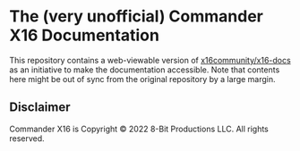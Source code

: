 # The (very unofficial) Commander X16 Documentation

This repository contains a web-viewable version of [x16community/x16-docs](https://github.com/x16community/x16-docs) as an initiative
to make the documentation accessible. Note that contents here might be out of sync from the original repository by a large margin.

## Disclaimer

Commander X16 is Copyright &copy; 2022 8-Bit Productions LLC. All rights reserved. 